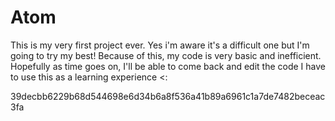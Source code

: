 # Atom

This is my very first project ever. 
Yes i'm aware it's a difficult one but I'm going to try my best! Because of this, my code is very basic and inefficient.
Hopefully as time goes on, I'll be able to come back and edit the code I have to use this as a learning experience <:


39decbb6229b68d544698e6d34b6a8f536a41b89a6961c1a7de7482beceac3fa
